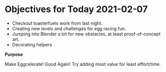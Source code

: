 # Objectives for Today 2021-02-07

- Checkout toasterfuels work from last night.
- Creating new levels and challenges for egg racing fun.
- Jumping into Blender a bit for new obstacles, at least proof-of-concept art.
- Decorating helpers

**Purpose**

Make Eggcelerate! Good Again!
Try adding most value for least effort/time.
